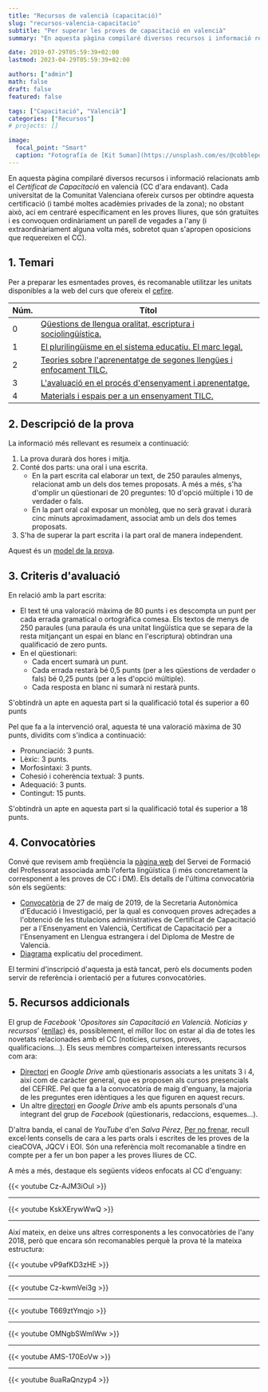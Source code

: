 ```yaml
---
title: "Recursos de valencià (capacitació)"
slug: "recursos-valencia-capacitacio"
subtitle: "Per superar les proves de capacitació en valencià"
summary: "En aquesta pàgina compilaré diversos recursos i informació relacionats amb el *Certificat de Capacitació* en valencià (CC d'ara endavant)."

date: 2019-07-29T05:59:39+02:00
lastmod: 2023-04-29T05:59:39+02:00

authors: ["admin"]
math: false
draft: false
featured: false

tags: ["Capacitació", "Valencià"]
categories: ["Recursos"]
# projects: []

image:
  focal_point: "Smart"
  caption: "Fotografía de [Kit Suman](https://unsplash.com/es/@cobblepot), disponible en [Unsplash](https://unsplash.com/es/fotos/aIh-ic7kPo8)."
---
```


En aquesta pàgina compilaré diversos recursos i informació relacionats amb el *Certificat de Capacitació* en valencià (CC d'ara endavant). Cada universitat de la Comunitat Valenciana ofereix cursos per obtindre aquesta certificació (i també moltes acadèmies privades de la zona); no obstant això, ací em centraré específicament en les proves lliures, que són gratuïtes i es convoquen ordinàriament un parell de vegades a l'any (i extraordinàriament alguna volta més, sobretot quan s'apropen oposicions que requereixen el CC).

## 1. Temari

Per a preparar les esmentades proves, és recomanable utilitzar les unitats disponibles a la web del curs que ofereix el [cefire](http://cefire.edu.gva.es/course/view.php?id=14644).

| Núm. | Títol |
| ---- | ----- |
| 0 | [Qüestions de llengua oralitat, escriptura i sociolingüística.](https://drive.google.com/file/d/1Uqlpuac6Q9KIvDcX09XEuPvs0m0ztIZz/view?usp=sharing) |
| 1 | [El plurilingüisme en el sistema educatiu. El marc legal.](https://drive.google.com/file/d/1eqhBY83sP4PK7lIpvjXNLP3m0AWlf5ZM/view?usp=sharing) |
| 2 | [Teories sobre l'aprenentatge de segones llengües i enfocament TILC.](https://drive.google.com/file/d/1IEnl35Y7Wo2_qFOp-m3T2H1weFalobFN/view?usp=sharing) |
| 3 | [L'avaluació en el procés d'ensenyament i aprenentatge.](https://drive.google.com/file/d/1dd4Z9GgdyjZNEShUNUNXDdBk4sn7cZdk/view?usp=sharing) |
| 4 | [Materials i espais per a un ensenyament TILC.](https://drive.google.com/file/d/1QFVTUxaD0xy9E2PN_PuMLpO2gp7U5-f8/view?usp=sharing) |

## 2. Descripció de la prova

La informació més rellevant es resumeix a continuació:

1. La prova durarà dos hores i mitja.
2. Conté dos parts: una oral i una escrita.
   - En la part escrita cal elaborar un text, de 250 paraules almenys, relacionat amb un dels dos temes proposats. A més a més, s'ha d'omplir un qüestionari de 20 preguntes: 10 d'opció múltiple i 10 de verdader o fals.
   - En la part oral cal exposar un monòleg, que no serà gravat i durarà cinc minuts aproximadament, associat amb un dels dos temes proposats. 
3. S'ha de superar la part escrita i la part oral de manera independent.

Aquest és un [model de la prova](https://drive.google.com/file/d/1escXF8Bu6j8tV_ECL-Z9EUvq0XVC0j28/view?usp=sharing).

## 3. Criteris d'avaluació

En relació amb la part escrita:

- El text té una valoració màxima de 80 punts i es descompta un punt per cada errada gramatical o ortogràfica comesa. Els textos de menys de 250 paraules (una paraula és una unitat lingüística que se separa de la resta mitjançant un espai en blanc en l'escriptura) obtindran una qualificació de zero punts. 
- En el qüestionari:
    + Cada encert sumarà un punt.
    + Cada errada restarà bé 0,5 punts (per a les qüestions de verdader o fals) bé 0,25 punts (per a les d'opció múltiple).
    + Cada resposta en blanc ni sumarà ni restarà punts.

S'obtindrà un apte en aquesta part si la qualificació total és superior a 60 punts

Pel que fa a la intervenció oral, aquesta té una valoració màxima de 30 punts, dividits com s'indica a continuació:

- Pronunciació: 3 punts.
- Lèxic: 3 punts.
- Morfosintaxi: 3 punts.
- Cohesió i coherència textual: 3 punts.
- Adequació: 3 punts.
- Contingut: 15 punts.

S'obtindrà un apte en aquesta part si la qualificació total és superior a 18 punts.

## 4. Convocatòries

Convé que revisem amb freqüència la [pàgina web](http://www.ceice.gva.es/va/web/formacion-profesorado/pruebas/cursos-ccdm?fbclid=IwAR26Aw0-IwsRvb9Te-NsjX1SokH-uWo_e2mCjgfjLPJvZY2P_oAgtDg60cM) del Servei de Formació del Professorat associada amb l'oferta lingüística (i més concretament la corresponent a les proves de CC i DM). Els detalls de l'última convocatòria són els següents:

- [Convocatòria](http://www.ceice.gva.es/documents/162880217/166879173/Convocat%C3%B2ria+Capacitaci%C3%B3%2027+de+maig+de+2019+def.pdf/3c3f6d1e-a03e-4567-b21c-cbd331fa6bb8) de 27 de maig de 2019, de la Secretaria Autonòmica d'Educació i Investigació, per la qual es convoquen proves adreçades a l'obtenció de les titulacions administratives de Certificat de Capacitació per a l'Ensenyament en Valencià, Certificat de Capacitació per a l'Ensenyament en Llengua estrangera i del Diploma de Mestre de Valencià.
- [Diagrama](http://www.ceice.gva.es/documents/162880217/166879173/CAS_Diagrama+pruebas+CCDM+septiembre+%2719.pdf/a4fc20d1-1bd4-4c7e-a425-4b9f27acef14) explicatiu del procediment.

El termini d'inscripció d'aquesta ja està tancat, però els documents poden servir de referència i orientació per a futures convocatòries.

## 5. Recursos addicionals

El grup de *Facebook* '*Opositores sin Capacitació en Valencià. Noticias y recursos*' ([enllaç](https://www.facebook.com/groups/1615777152003844/)) és, possiblement, el millor lloc on estar al dia de totes les novetats relacionades amb el CC (notícies, cursos, proves, qualificacions...). Els seus membres comparteixen interessants recursos com ara:

- [Directori](https://drive.google.com/drive/folders/1DHWatcZuwCNyj9fBYLqRqIDmbdmz-N8w?fbclid=IwAR397Adq7rWAP_4B15xUwICRi8Y9XH7HI5D3D_nIog7zZzMscuIIX2ue5Lo) en *Google Drive* amb qüestionaris associats a les unitats 3 i 4, així com de caràcter general, que es proposen als cursos presencials del CEFIRE. Pel que fa a la convocatòria de maig d'enguany, la majoria de les preguntes eren idèntiques a les que figuren en aquest recurs.
- Un altre [directori](https://drive.google.com/drive/folders/1PPZyFgQrSwiNj4eYal_BfXJNytOwcCrh?fbclid=IwAR23uMSFylr3-EyAbYXuDNaiG8nZcBNBSX4xGqhGTTM8Et3g2xRoVxFpI6E) en *Google Drive* amb els apunts personals d'una integrant del grup de *Facebook* (qüestionaris, redaccions, esquemes...).

D'altra banda, el canal de *YouTube* d'en *Salva Pérez*, [Per no frenar](https://www.youtube.com/channel/UCzE7J6b2d5qmEKnQeabE1hA), recull excel·lents consells de cara a les parts orals i escrites de les proves de la cieaCOVA, JQCV i EOI. Són una referència molt recomanable a tindre en compte per a fer un bon paper a les proves lliures de CC. 

A més a més, destaque els següents vídeos enfocats al CC d'enguany:

{{< youtube Cz-AJM3iOuI >}}

---

{{< youtube KskXErywWwQ >}}

---

Així mateix, en deixe uns altres corresponents a les convocatòries de l'any 2018, però que encara són recomanables perquè la prova té la mateixa estructura:

{{< youtube vP9afKD3zHE >}}

---

{{< youtube Cz-kwmVei3g >}}

---

{{< youtube T669ztYmqjo >}}

---

{{< youtube OMNgbSWmIWw >}}

---

{{< youtube AMS-170EoVw >}}

---

{{< youtube 8uaRaQnzyp4 >}}
